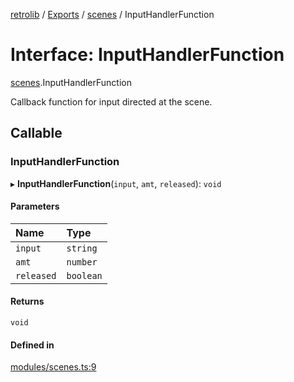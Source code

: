 [retrolib](../README.md) / [Exports](../modules.md) / [scenes](../modules/scenes.md) / InputHandlerFunction

# Interface: InputHandlerFunction

[scenes](../modules/scenes.md).InputHandlerFunction

Callback function for input directed at the scene.

## Callable

### InputHandlerFunction

▸ **InputHandlerFunction**(`input`, `amt`, `released`): `void`

#### Parameters

| Name | Type |
| :------ | :------ |
| `input` | `string` |
| `amt` | `number` |
| `released` | `boolean` |

#### Returns

`void`

#### Defined in

[modules/scenes.ts:9](https://github.com/philbgarner/retrolib/blob/63effeb/src/modules/scenes.ts#L9)
